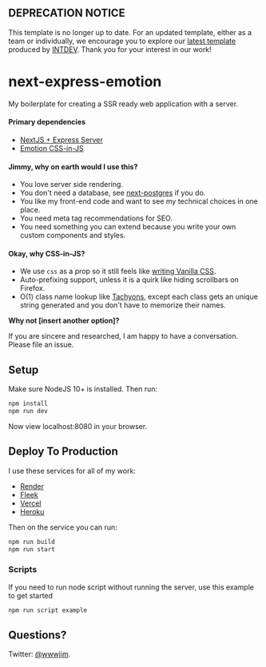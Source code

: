 ## DEPRECATION NOTICE

This template is no longer up to date. For an updated template, either as a team or individually, we encourage you to explore our [latest template](https://github.com/internet-development/nextjs-sass-starter) produced by [INTDEV](https://internet.dev). Thank you for your interest in our work! 

# next-express-emotion

My boilerplate for creating a SSR ready web application with a server.

#### Primary dependencies

- [NextJS + Express Server](https://github.com/zeit/next.js/)
- [Emotion CSS-in-JS](https://github.com/emotion-js/emotion)

#### Jimmy, why on earth would I use this?

- You love server side rendering.
- You don't need a database, see [next-postgres](https://github.com/jimmylee/next-postgres) if you do.
- You like my front-end code and want to see my technical choices in one place.
- You need meta tag recommendations for SEO.
- You need something you can extend because you write your own custom components and styles.

#### Okay, why CSS-in-JS?

- We use `css` as a prop so it still feels like [writing Vanilla CSS](https://github.com/jimmylee/next-express-emotion/blob/master/pages/index.js).
- Auto-prefixing support, unless it is a quirk like hiding scrollbars on Firefox.
- O(1) class name lookup like [Tachyons](https://tachyons.io/), except each class gets an unique string generated and you don't have to memorize their names.

**Why not [insert another option]?**

If you are sincere and researched, I am happy to have a conversation. Please file an issue.

## Setup

Make sure NodeJS 10+ is installed. Then run:

```sh
npm install
npm run dev
```

Now view localhost:8080 in your browser.

## Deploy To Production

I use these services for all of my work:

- [Render](https://render.com/i/internet-gift-from-jim)
- [Fleek](https://fleek.co)
- [Vercel](https://vercel.com/)
- [Heroku](https://heroku.com)

Then on the service you can run:

```sh
npm run build
npm run start
```

### Scripts

If you need to run node script without running the server, use this example to get started

```sh
npm run script example
```

## Questions?

Twitter: [@wwwjim](https://twitter.com/wwwjim).
